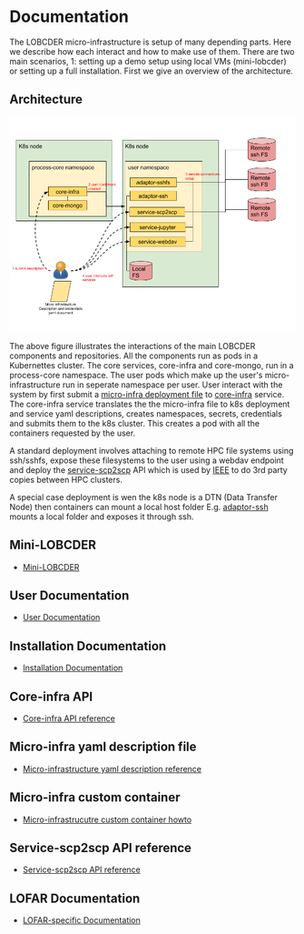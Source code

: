 # Documentation

The LOBCDER micro-infrastructure is setup of many depending parts. Here we describe how each interact and how to make use of them. There are two main scenarios, 1: setting up a demo setup using local VMs (mini-lobcder) or setting up a full installation.  First we give an overview of the architecture.

## Architecture
![](lobcder_Arch.png)

The above figure illustrates the interactions of the main LOBCDER components and repositories. All the components run as pods in a Kubernettes cluster. The core services, core-infra and core-mongo, run in a process-core namespace. The user pods which make up the user's micro-infrastructure run in seperate namespace per user. User interact with the system by first submit a [micro-infra deployment file](https://github.com/micro-infrastructure/core-infra/blob/master/MICRO-INFRA.md) to [core-infra](https://github.com/micro-infrastructure/core-infra) service. The core-infra service translates the the micro-infra file to k8s deployment and service yaml descriptions, creates namespaces, secrets, credentials and submits them to the k8s cluster. This creates a pod with all the containers requested by the user.

A standard deployment involves attaching to remote HPC file systems using ssh/sshfs, expose these filesystems to the user using a webdav endpoint and deploy the [service-scp2scp](https://github.com/micro-infrastructure/service-scp2scp) API which is used by [IEEE]()
to do 3rd party copies between HPC clusters. 

A special case deployment is wen the k8s node is a DTN (Data Transfer Node) then containers can mount a local host folder E.g. [adaptor-ssh](https://github.com/micro-infrastructure/adaptor-ssh) mounts a local folder and exposes it through ssh. 

## Mini-LOBCDER
- [Mini-LOBCDER](https://github.com/micro-infrastructure/mini-lobcder/blob/master/README.md)
## User Documentation
- [User Documentation](user-docs.md)
## Installation Documentation
- [Installation Documentation](installation-docs.md)
## Core-infra API
- [Core-infra API reference](https://github.com/micro-infrastructure/core-infra/blob/master/API.md)
## Micro-infra yaml description file
- [Micro-infrastructure yaml description reference](https://github.com/micro-infrastructure/core-infra/blob/master/micro-infra.md)
## Micro-infra custom container
- [Micro-infrastrucutre custom container howto](https://github.com/micro-infrastructure/core-infra/blob/master/custom-container.md)
## Service-scp2scp API reference
- [Service-scp2scp API reference](https://github.com/micro-infrastructure/service-scp2scp/blob/master/API.md)
## LOFAR Documentation
- [LOFAR-specific Documentation](lofar-docs.md)
 

